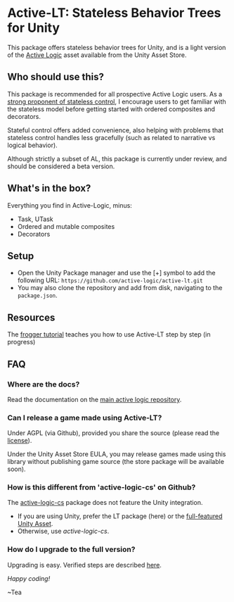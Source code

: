 # Active-LT: Stateless Behavior Trees for Unity

This package offers stateless behavior trees for Unity, and is a light version
of the [Active Logic](https://assetstore.unity.com/packages/tools/ai/active-logic-151850)
asset available from the Unity Asset Store.

## Who should use this?

This package is recommended for all prospective Active Logic users. As a [strong proponent of
stateless control](https://www.gamasutra.com/blogs/ThibaudDeSouza/20201012/371528/Behavior_trees_and_the_future_of_intelligent_control.php), I encourage users to get familiar with the stateless model before getting
started with ordered composites and decorators.

Stateful control offers added convenience, also helping with problems that stateless control
handles less gracefully (such as related to narrative vs logical behavior).

Although strictly a subset of AL, this package is currently under review, and should be
considered a beta version.

## What's in the box?

Everything you find in Active-Logic, minus:
- Task, UTask
- Ordered and mutable composites
- Decorators

## Setup

- Open the Unity Package manager and use the [+] symbol to add the following URL: `https://github.com/active-logic/active-lt.git`
- You may also clone the repository and add from disk, navigating to the `package.json`.

## Resources

The [frogger tutorial](https://github.com/active-logic/active-lt-demos/tree/main/Frogger) teaches you how to use Active-LT step by step (in progress)

## FAQ

### Where are the docs?

Read the documentation on the [main active logic repository](https://github.com/active-logic/activelogic-cs).

### Can I release a game made using Active-LT?

Under AGPL (via Github), provided you share the source (please read the [license](LICENSE)).

Under the Unity Asset Store EULA, you may release games made using this library without publishing
game source (the store package will be available soon).

### How is this different from 'active-logic-cs' on Github?

The [active-logic-cs](https://github.com/active-logic/activelogic-cs) package does not feature the Unity integration.

- If you are using Unity, prefer the LT package (here) or the [full-featured Unity Asset](https://assetstore.unity.com/packages/tools/ai/active-logic-151850).
- Otherwise, use *active-logic-cs*.

### How do I upgrade to the full version?

Upgrading is easy. Verified steps are described [here](https://github.com/active-logic/activelogic-cs/blob/master/Doc/Upgrading.md#1-remove-active-lt).

*Happy coding!*

~Tea
